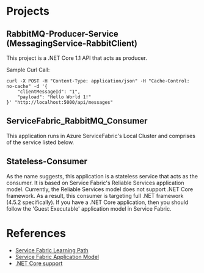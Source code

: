 # Projects

## RabbitMQ-Producer-Service (MessagingService-RabbitClient)
This project is a .NET Core 1.1 API that acts as producer.

Sample Curl Call:

```
curl -X POST -H "Content-Type: application/json" -H "Cache-Control: no-cache" -d '{
	"clientMessageId": "1",
	"payload": "Hello World 1!"
}' "http://localhost:5000/api/messages"
```

## ServiceFabric_RabbitMQ_Consumer
This application runs in Azure ServiceFabric's Local Cluster and comprises of the service listed below.

## Stateless-Consumer
As the name suggests, this application is a stateless service that acts as the consumer. It is based on Service Fabric's Reliable Services application model. Currently, the Reliable Services model does not support .NET Core framework. As a result, this consumer is targeting full .NET framework (4.5.2 specifically). If you have a .NET Core application, then you should follow the 'Guest Executable' application model in Service Fabric.

# References

* [Service Fabric Learning Path](https://azure.microsoft.com/en-us/documentation/learning-paths/service-fabric/)
* [Service Fabric Application Model](https://docs.microsoft.com/en-us/azure/service-fabric/service-fabric-application-model)
* [.NET Core support](https://blogs.msdn.microsoft.com/dotnet/2016/10/13/hosting-net-core-services-on-service-fabric/)

